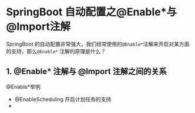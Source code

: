 # SpringBoot 自动配置之@Enable*与@Import注解

SpringBoot 的自动配置非常强大，我们经常使用的`@Enable*`注解来开启对某方面的支持，那么`@Enable*` 注解的原理是什么？

## 1. @Enable* 注解与 @Import 注解之间的关系

@Enable*举例

- @EnableScheduling 开启计划任务的支持
- 

